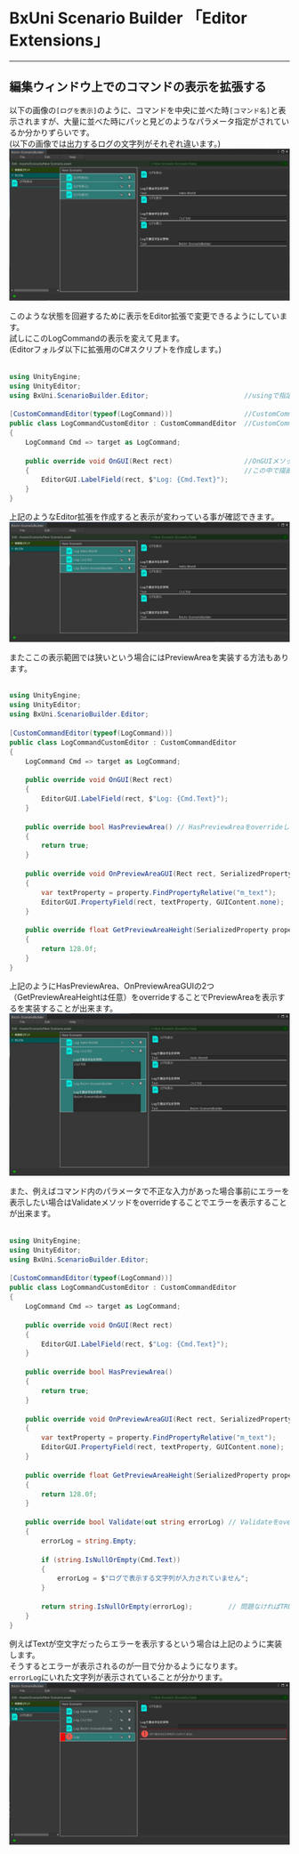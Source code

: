 # BxUni Scenario Builder 「Editor Extensions」

---

## 編集ウィンドウ上でのコマンドの表示を拡張する  
以下の画像の`[ログを表示]`のように、コマンドを中央に並べた時`[コマンド名]`と表示されますが、大量に並べた時にパッと見どのようなパラメータ指定がされているか分かりずらいです。  
(以下の画像では出力するログの文字列がそれぞれ違います。)  
![](./Images/BxUni-ScenarioBuilder_010.jpg)  

このような状態を回避するために表示をEditor拡張で変更できるようにしています。  
試しにこのLogCommandの表示を変えて見ます。  
(Editorフォルダ以下に拡張用のC#スクリプトを作成します。)

```csharp

using UnityEngine;
using UnityEditor;
using BxUni.ScenarioBuilder.Editor;                        //usingで指定

[CustomCommandEditor(typeof(LogCommand))]                  //CustomCommandEditorAttributeを付ける
public class LogCommandCustomEditor : CustomCommandEditor  //CustomCommandを継承する
{
    LogCommand Cmd => target as LogCommand;                

    public override void OnGUI(Rect rect)                  //OnGUIメソッドをoverride
    {                                                      //この中で描画処理を書く
        EditorGUI.LabelField(rect, $"Log: {Cmd.Text}");
    }
}

```

上記のようなEditor拡張を作成すると表示が変わっている事が確認できます。  
![](./Images/BxUni-ScenarioBuilder_011.jpg)  

またここの表示範囲では狭いという場合にはPreviewAreaを実装する方法もあります。
```csharp

using UnityEngine;
using UnityEditor;
using BxUni.ScenarioBuilder.Editor;

[CustomCommandEditor(typeof(LogCommand))]
public class LogCommandCustomEditor : CustomCommandEditor
{
    LogCommand Cmd => target as LogCommand;                

    public override void OnGUI(Rect rect)
    {
        EditorGUI.LabelField(rect, $"Log: {Cmd.Text}");
    }

    public override bool HasPreviewArea() // HasPreviewAreaをoverrideし、TRUEで返すとPreviewAreaを表示することが出来る
    {
        return true;
    }

    public override void OnPreviewAreaGUI(Rect rect, SerializedProperty property) // OnPreviewAreaGUIをoverride
    {                                                                             // この中で描画処理を書く
        var textProperty = property.FindPropertyRelative("m_text");
        EditorGUI.PropertyField(rect, textProperty, GUIContent.none);
    }

    public override float GetPreviewAreaHeight(SerializedProperty property)       // GetPreviewAreaをoverride
    {                                                                             // PreviewAreaの高さを変えることが出来る
        return 128.0f;
    }
}

```

上記のようにHasPreviewArea、OnPreviewAreaGUIの2つ（GetPreviewAreaHeightは任意）をoverrideすることでPreviewAreaを表示するを実装することが出来ます。  
![](./Images/BxUni-ScenarioBuilder_012.jpg)  

また、例えばコマンド内のパラメータで不正な入力があった場合事前にエラーを表示したい場合はValidateメソッドをoverrideすることでエラーを表示することが出来ます。  

```csharp

using UnityEngine;
using UnityEditor;
using BxUni.ScenarioBuilder.Editor;

[CustomCommandEditor(typeof(LogCommand))]
public class LogCommandCustomEditor : CustomCommandEditor
{
    LogCommand Cmd => target as LogCommand;                

    public override void OnGUI(Rect rect)
    {
        EditorGUI.LabelField(rect, $"Log: {Cmd.Text}");
    }

    public override bool HasPreviewArea()
    {
        return true;
    }

    public override void OnPreviewAreaGUI(Rect rect, SerializedProperty property)
    {
        var textProperty = property.FindPropertyRelative("m_text");
        EditorGUI.PropertyField(rect, textProperty, GUIContent.none);
    }

    public override float GetPreviewAreaHeight(SerializedProperty property)
    {
        return 128.0f;
    }

    public override bool Validate(out string errorLog) // Validateをoverride
    {
        errorLog = string.Empty;

        if (string.IsNullOrEmpty(Cmd.Text))
        {
            errorLog = $"ログで表示する文字列が入力されていません";
        }

        return string.IsNullOrEmpty(errorLog);         // 問題なければTRUE,エラーであればFALSE
    }
}

```
例えばTextが空文字だったらエラーを表示するという場合は上記のように実装します。  
そうするとエラーが表示されるのが一目で分かるようになります。  
`errorLog`にいれた文字列が表示されていることが分かります。  
![](./Images/BxUni-ScenarioBuilder_013.jpg)